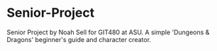 # Senior-Project
 Senior Project by Noah Sell for GIT480 at ASU. A simple 'Dungeons & Dragons' beginner's guide and character creator.
